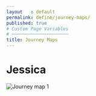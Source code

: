 ```yaml
---
layout   : default
permalink: define/journey-maps/
published: true
# Custom Page Variables
# ─────────────────────
title: Journey Maps
---
```

<div class="container">
  <div class="row justify-content">
    <div class="col-12 col-md-8 ">
      <h1>Jessica</h1>
    </div>
  </div>


  <div class="row justify-content">
    <div class="col-12 col-md-8 ">
        <img class="d-block w-100" src="images/journey1.jpg" alt="Journey map 1">
    </div>
  </div>

</div>